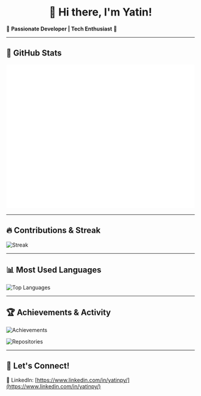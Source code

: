 <h1 align="center">👋 Hi there, I'm Yatin!</h1>

🌟 **Passionate Developer | Tech Enthusiast** 🌟

---

## 🚀 GitHub Stats

![Metrics](https://github.com/y471n/y471n/blob/main/github-metrics.svg)

---

## 🔥 Contributions & Streak

![Streak](https://github.com/y471n/y471n/blob/main/metrics.plugin.isocalendar.svg)

---

## 📊 Most Used Languages

![Top Languages](https://github.com/y471n/y471n/blob/main/metrics.plugin.languages.svg)

---

## 🏆 Achievements & Activity

![Achievements](https://github.com/y471n/y471n/blob/main/metrics.plugin.achievements.svg)

![Repositories](https://github.com/y471n/y471n/blob/main/metrics.plugin.repositories.svg)

---

## 💬 Let's Connect!

🔗 LinkedIn: [https://www.linkedin.com/in/yatinpy/](https://www.linkedin.com/in/yatinpy/)
